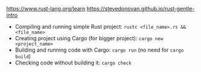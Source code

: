 https://www.rust-lang.org/learn
https://stevedonovan.github.io/rust-gentle-intro

- Compiling and running simple Rust project: `rustc <file_name>.rs && <file_name>`
- Creating project using Cargo (for bigger project): `cargo new <project_name>`
- Building and running code with Cargo: `cargo run` (no need for `cargo build`)
- Checking code without building it: `cargo check`